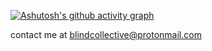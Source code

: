 [![Ashutosh's github activity graph](https://github-readme-activity-graph.vercel.app/graph?username=BlinkDynamo&bg_color=3a3a3a&color=c9f3fc&line=6ce7f4&point=116462&area=true&hide_border=true)](https://github.com/ashutosh00710/github-readme-activity-graph)

contact me at blindcollective@protonmail.com





